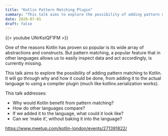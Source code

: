 ```yaml
---
title: "Kotlin Pattern Matching Plugin"
summary: "This talk aims to explore the possibility of adding pattern matching to Kotlin. It will go through why and how it could be done, from adding it to the actual language to using a compiler plugin (much like kotlinx.serialization works)."
date: 2020-07-01
draft: false
---
```


{{< youtube UNrKstQF1FM >}}

One of the reasons Kotlin has proven so popular is its wide array of abstractions and constructs. But pattern matching, a popular feature that in other languages allows us to easily inspect data and act accordingly, is currently missing.

This talk aims to explore the possibility of adding pattern matching to Kotlin. It will go through why and how it could be done, from adding it to the actual language to using a compiler plugin (much like kotlinx.serialization works).

This talk addresses:

- Why would Kotlin benefit from pattern matching?
- How do other languages compare?
- If we added it to the language, what could it look like?
- Can we ‘make it’, without baking it into the language?

https://www.meetup.com/kotlin-london/events/271391822/
